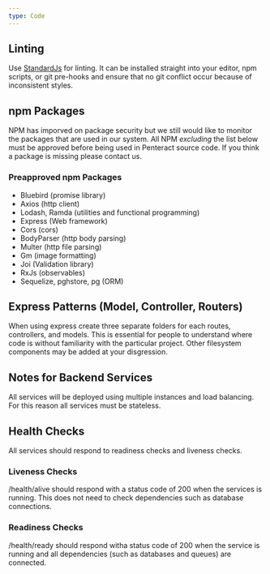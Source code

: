 ```yaml
---
type: Code
---
```


## Linting

Use [StandardJs](https://standardjs.com/) for linting. It can be installed
straight into your editor, npm scripts, or git pre-hooks and ensure that no git
conflict occur because of inconsistent styles.

## npm Packages

NPM has imporved on package security but we still would like to monitor the
packages that are used in our system. All NPM *excluding* the list below
must be approved before being used in Penteract source code. If you think
a package is missing please contact us.

### Preapproved npm Packages

- Bluebird (promise library)
- Axios (http client)
- Lodash, Ramda (utilities and functional programming)
- Express (Web framework)
- Cors (cors)
- BodyParser (http body parsing)
- Multer (http file parsing)
- Gm (image formatting)
- Joi (Validation library)
- RxJs (observables)
- Sequelize, pghstore,  pg (ORM)

## Express Patterns (Model, Controller, Routers)

When using express create three separate folders for each routes, controllers,
and models. This is essential for people to understand where code is without
familiarity with the particular project. Other filesystem components may be
added at your disgression.

## Notes for Backend Services

All services will be deployed using multiple instances and load balancing. For
this reason all services must be stateless.

## Health Checks

All services should respond to readiness checks and liveness checks.

### Liveness Checks

/health/alive should respond with a status code of 200 when the services is
running. This does not need to check dependencies such as database connections.

### Readiness Checks

/health/ready should respond witha status code of 200 when the service is
running and all dependencies (such as databases and queues) are connected.
